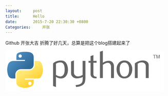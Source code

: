 ```yaml
---
layout:		post
title: 		Hello
date: 		2015-7-20 22:30:30 +0800
Categories: 	开张
---
```


Github 开张大吉
折腾了好几天，总算是把这个blog搭建起来了

![Python](/img/python.png)

